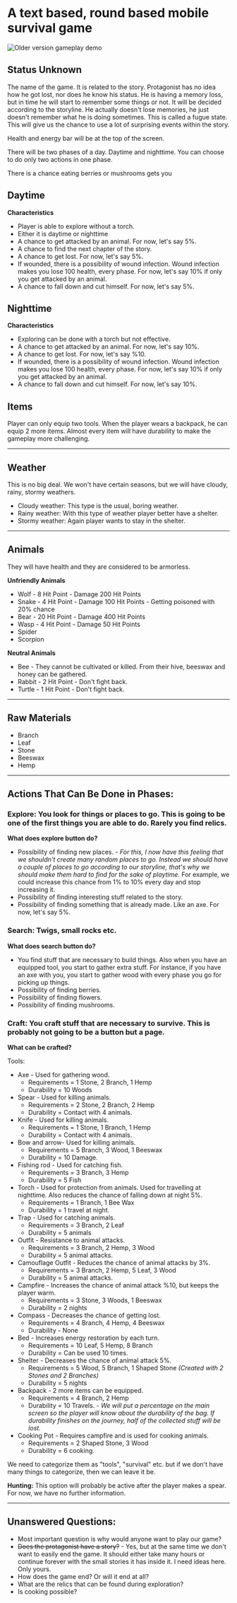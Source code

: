 # A text based, round based mobile survival game

![Older version gameplay demo](demo.gif)

## Status Unknown

The name of the game. It is related to the story. Protagonist has no idea how he got lost, nor does he know his status. He is having a memory loss, but in time he will start to remember some things or not. It will be decided according to the storyline. He actually doesn't lose memories, he just doesn't remember what he is doing sometimes. This is called a fugue state. This will give us the chance to use a lot of surprising events within the story.

Health and energy bar will be at the top of the screen.

There will be two phases of a day. Daytime and nighttime. You can choose to do only two actions in one phase.

There is a chance eating berries or mushrooms gets you

## Daytime

**Characteristics**
* Player is able to explore without a torch.
* Either it is daytime or nighttime
* A chance to get attacked by an animal. For now, let's say 5%.
* A chance to find the next chapter of the story.
* A chance to get lost. For now, let's say 5%.
* If wounded, there is a possibility of wound infection. Wound infection makes you lose 100 health, every phase. For now, let's say 10% if only you get attacked by an animal.
* A chance to fall down and cut himself. For now, let's say 5%.

## Nighttime

**Characteristics**
* Exploring can be done with a torch but not effective.
* A chance to get attacked by an animal. For now, let's say 10%.
* A chance to get lost. For now, let's say %10.
* If wounded, there is a possibility of wound infection. Wound infection makes you lose 100 health, every phase. For now, let's say 10% if only you get attacked by an animal.
* A chance to fall down and cut himself. For now, let's say 10%.

## Items

Player can only equip two tools. When the player wears a backpack, he can equip 2 more items. Almost every item will have durability to make the gameplay more challenging.

---

## Weather

This is no big deal. We won't have certain seasons, but we will have cloudy, rainy, stormy weathers.

* Cloudy weather: This type is the usual, boring weather.
* Rainy weather: With this type of weather player better have a shelter.
* Stormy weather: Again player wants to stay in the shelter.

---

## Animals

They will have health and they are considered to be armorless.

**Unfriendly Animals**
* Wolf - 8 Hit Point - Damage 200 Hit Points
* Snake - 4 Hit Point - Damage 100 Hit Points - Getting poisoned with 20% chance
* Bear - 20 Hit Point - Damage 400 Hit Points
* Wasp - 4 Hit Point - Damage 50 Hit Points
* Spider
* Scorpion

**Neutral Animals**
* Bee - They cannot be cultivated or killed. From their hive, beeswax and honey can be gathered.
* Rabbit - 2 Hit Point - Don't fight back.
* Turtle - 1 Hit Point - Don't fight back.


---

## Raw Materials

* Branch
* Leaf
* Stone
* Beeswax
* Hemp

---

## Actions That Can Be Done in Phases:

### Explore: You look for things or places to go. This is going to be one of the first things you are able to do. Rarely you find relics.

**What does explore button do?**

* Possibility of finding new places. - _For this, I now have this feeling that we shouldn't create many random places to go. Instead we should have a couple of places to go according to our storyline, that's why we should make them hard to find for the sake of playtime._ For example, we could increase this chance from 1% to 10% every day and stop increasing it.
* Possibility of finding interesting stuff related to the story.
* Possibility of finding something that is already made. Like an axe. For now, let's say 5%.

### Search: Twigs, small rocks etc.

**What does search button do?**

* You find stuff that are necessary to build things. Also when you have an equipped tool, you start to gather extra stuff. For instance, if you have an axe with you, you start to gather wood with every phase you go for picking up things.
* Possibility of finding berries.
* Possibility of finding flowers.
* Possibility of finding mushrooms.

### Craft: You craft stuff that are necessary to survive. This is probably not going to be a button but a page.

**What can be crafted?**

Tools:
* Axe - Used for gathering wood.
    * Requirements = 1 Stone, 2 Branch, 1 Hemp
    * Durability = 10 Woods
* Spear - Used for killing animals.
    * Requirements = 2 Stone, 2 Branch, 2 Hemp
    * Durability = Contact with 4 animals.
* Knife - Used for killing animals.
    * Requirements = 1 Stone, 1 Branch, 1 Hemp
    * Durability = Contact with 4 animals.
* Bow and arrow- Used for killing animals.
    * Requirements = 5 Branch, 3 Wood, 1 Beeswax
    * Durability = 10 Damage.
* Fishing rod - Used for catching fish.
    * Requirements = 3 Branch, 3 Hemp
    * Durability = 5 Fish
* Torch - Used for protection from animals. Used for travelling at nighttime. Also reduces the chance of falling down at night 5%.
    * Requirements = 1 Branch, 1 Bee Wax
    * Durability = 1 travel at night.
* Trap - Used for catching animals.
    * Requirements = 3 Branch, 2 Leaf
    * Durability = 5 animals
* Outfit - Resistance to animal attacks.
    * Requirements = 3 Branch, 2 Hemp, 3 Wood
    * Durability = 5 animal attacks.
* Camouflage Outfit - Reduces the chance of animal attacks by 3%.
    * Requirements = 3 Branch, 2 Hemp, 5 Leaf, 3 Wood
    * Durability = 5 animal attacks.
* Campfire - Increases the chance of animal attack %10, but keeps the player warm.
    * Requirements = 3 Stone, 3 Woods, 1 Beeswax
    * Durability = 2 nights
* Compass - Decreases the chance of getting lost.
    * Requirements = 4 Branch, 4 Hemp, 4 Beeswax
    * Durability - None
* Bed - Increases energy restoration by each turn.
    * Requirements = 10 Leaf, 5 Hemp, 8 Branch
    * Durability = Can be used 10 times.
* Shelter - Decreases the chance of animal attack 5%.
    * Requirements = 5 Wood, 5 Branch, 1 Shaped Stone _(Created with 2 Stones and 2 Branches)_
    * Durability = 5 nights
* Backpack - 2 more items can be equipped.
    * Requirements = 4 Branch, 2 Hemp
    * Durability = 10 Travels. - _We will put a percentage on the main screen so the player will know about the durability of the bag. If durability finishes on the journey, half of the collected stuff will be lost._
* Cooking Pot - Requires campfire and is used for cooking animals.
    * Requirements = 2 Shaped Stone, 3 Wood
    * Durability = 6 cooking.

We need to categorize them as "tools", "survival" etc. but if we don't have many things to categorize, then we can leave it be.

**Hunting:** This option will probably be active after the player makes a spear. For now, we have no further information.

---

## Unanswered Questions:

*  Most important question is why would anyone want to play our game?
*  ~~Does the protagonist have a story?~~ - Yes, but at the same time we don't want to easily end the game. It should either take many hours or continue forever with the small stories it has inside it. I need ideas here. Only yours.
*  How does the game end? Or will it end at all?
*  What are the relics that can be found during exploration?
*  Is cooking possible?
